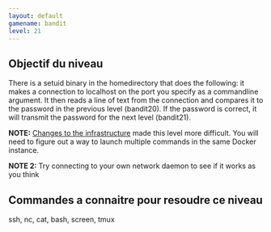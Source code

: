 ```yaml
---
layout: default
gamename: bandit
level: 21
---
```

Objectif du niveau
----------
There is a setuid binary in the homedirectory that does the
following: it makes a connection to localhost on the port you
specify as a commandline argument. It then reads a line of text from
the connection and compares it to the password in the previous level
(bandit20). If the password is correct, it will transmit the
password for the next level (bandit21).

 **NOTE:** [Changes to the infrastructure](http://overthewire.org/help/sshinfra.html) made this level more difficult. You will need to figure out a way to launch multiple commands in the same Docker instance.

 **NOTE 2:** Try connecting to your own network daemon to see if it
works as you think

Commandes a connaitre pour resoudre ce niveau
-----------------------------------------
ssh, nc, cat, bash, screen, tmux

